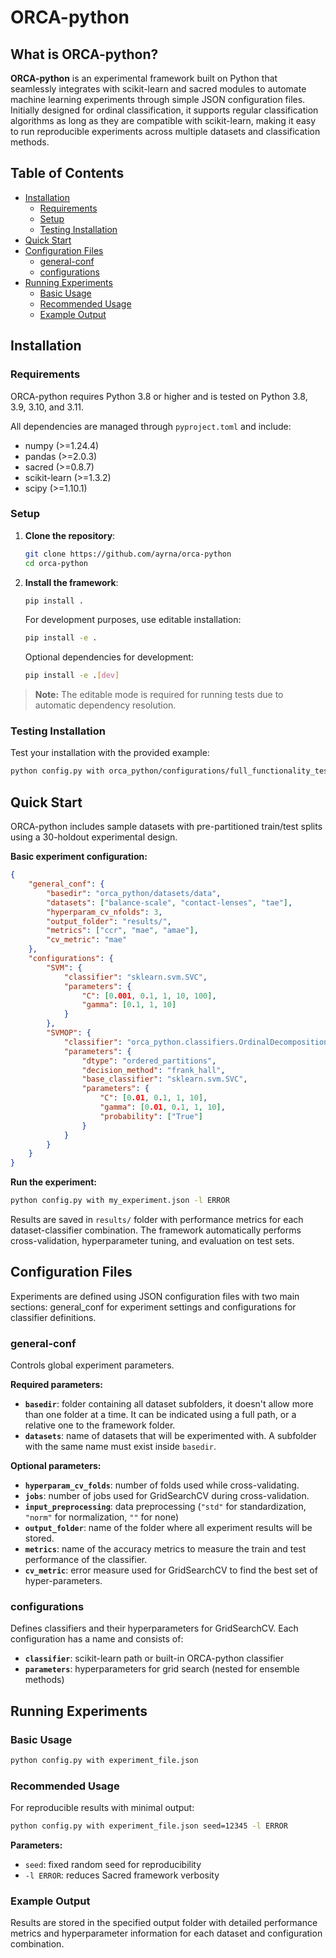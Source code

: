 # ORCA-python

## What is ORCA-python?

**ORCA-python** is an experimental framework built on Python that seamlessly integrates with scikit-learn and sacred modules to automate machine learning experiments through simple JSON configuration files. Initially designed for ordinal classification, it supports regular classification algorithms as long as they are compatible with scikit-learn, making it easy to run reproducible experiments across multiple datasets and classification methods.

## Table of Contents

- [Installation](#installation)
    - [Requirements](#requirements)
    - [Setup](#setup)
    - [Testing Installation](#testing-installation)
- [Quick Start](#quick-start)
- [Configuration Files](#configuration-files)
    - [general-conf](#general-conf)
    - [configurations](#configurations)
- [Running Experiments](#running-experiments)
    - [Basic Usage](#basic-usage)
    - [Recommended Usage](#recommended-usage)
    - [Example Output](#example-output)

## Installation

### Requirements

ORCA-python requires Python 3.8 or higher and is tested on Python 3.8, 3.9, 3.10, and 3.11.

All dependencies are managed through `pyproject.toml` and include:
- numpy (>=1.24.4)
- pandas (>=2.0.3)
- sacred (>=0.8.7)
- scikit-learn (>=1.3.2)
- scipy (>=1.10.1)

### Setup

1. **Clone the repository**:
   ```bash
   git clone https://github.com/ayrna/orca-python
   cd orca-python
   ```

2. **Install the framework**:
   ```bash
   pip install .
   ```

   For development purposes, use editable installation:
   ```bash
   pip install -e .
   ```

   Optional dependencies for development:
   ```bash
   pip install -e .[dev]
   ```

> **Note:** The editable mode is required for running tests due to automatic dependency resolution.

### Testing Installation

Test your installation with the provided example:

```bash
python config.py with orca_python/configurations/full_functionality_test.json -l ERROR
```

## Quick Start

ORCA-python includes sample datasets with pre-partitioned train/test splits using a 30-holdout experimental design.

**Basic experiment configuration:**

```json
{
    "general_conf": {
        "basedir": "orca_python/datasets/data",
        "datasets": ["balance-scale", "contact-lenses", "tae"],
        "hyperparam_cv_nfolds": 3,
        "output_folder": "results/",
        "metrics": ["ccr", "mae", "amae"],
        "cv_metric": "mae"
    },
    "configurations": {
        "SVM": {
            "classifier": "sklearn.svm.SVC",
            "parameters": {
                "C": [0.001, 0.1, 1, 10, 100],
                "gamma": [0.1, 1, 10]
            }
        },
        "SVMOP": {
            "classifier": "orca_python.classifiers.OrdinalDecomposition",
            "parameters": {
                "dtype": "ordered_partitions",
                "decision_method": "frank_hall",
                "base_classifier": "sklearn.svm.SVC",
                "parameters": {
                    "C": [0.01, 0.1, 1, 10],
                    "gamma": [0.01, 0.1, 1, 10],
                    "probability": ["True"]
                }
            }
        }
    }
}
```

**Run the experiment:**
```bash
python config.py with my_experiment.json -l ERROR
```

Results are saved in `results/` folder with performance metrics for each dataset-classifier combination. The framework automatically performs cross-validation, hyperparameter tuning, and evaluation on test sets.

## Configuration Files

Experiments are defined using JSON configuration files with two main sections: general_conf for experiment settings and configurations for classifier definitions.

### general-conf

Controls global experiment parameters.

**Required parameters:**
- **`basedir`**: folder containing all dataset subfolders, it doesn't allow more than one folder at a time. It can be indicated using a full path, or a relative one to the framework folder.
- **`datasets`**: name of datasets that will be experimented with. A subfolder with the same name must exist inside `basedir`.

**Optional parameters:**
- **`hyperparam_cv_folds`**: number of folds used while cross-validating.
- **`jobs`**: number of jobs used for GridSearchCV during cross-validation.
- **`input_preprocessing`**: data preprocessing (`"std"` for standardization, `"norm"` for normalization, `""` for none)
- **`output_folder`**: name of the folder where all experiment results will be stored.
- **`metrics`**: name of the accuracy metrics to measure the train and test performance of the classifier.
- **`cv_metric`**: error measure used for GridSearchCV to find the best set of hyper-parameters.

### configurations

Defines classifiers and their hyperparameters for GridSearchCV. Each configuration has a name and consists of:

- **`classifier`**: scikit-learn path or built-in ORCA-python classifier
- **`parameters`**: hyperparameters for grid search (nested for ensemble methods)

## Running Experiments

### Basic Usage

```bash
python config.py with experiment_file.json
```

### Recommended Usage

For reproducible results with minimal output:

```bash
python config.py with experiment_file.json seed=12345 -l ERROR
```

**Parameters:**
- `seed`: fixed random seed for reproducibility
- `-l ERROR`: reduces Sacred framework verbosity

### Example Output

Results are stored in the specified output folder with detailed performance metrics and hyperparameter information for each dataset and configuration combination.
